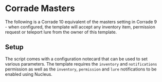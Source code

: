 # Corrade Masters

The following is a Corrade 10 equivalent of the masters setting in Corrade 9 - when configured, the template will accept any inventory item, permission request or teleport lure from the owner of this template.

## Setup

The script comes with a configuration notecard that can be used to set various parameters. The template requires the `inventory` and `notifications` permission as well as the `inventory`, `permission` and `lure` notifications to be enabled using Nucleus.
